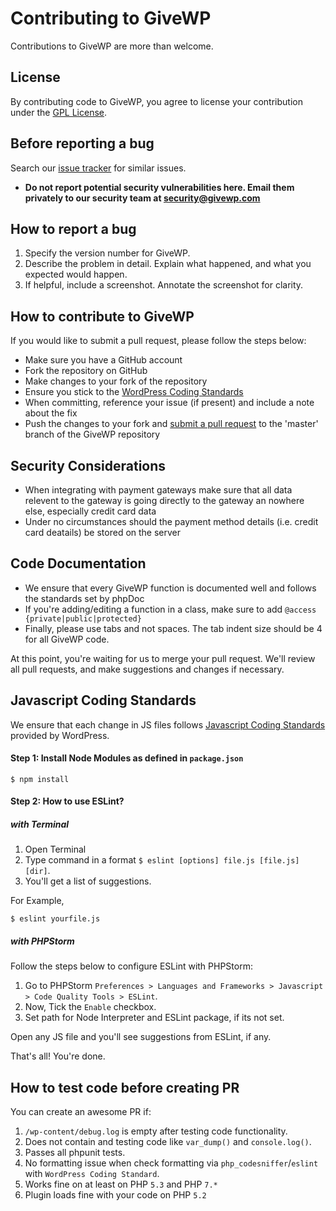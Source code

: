 # Contributing to GiveWP

Contributions to GiveWP are more than welcome.

## License

By contributing code to GiveWP, you agree to license your contribution under the [GPL License](license.txt).

## Before reporting a bug

Search our [issue tracker](https://github.com/impress-org/give/issues) for similar issues.

* __Do not report potential security vulnerabilities here. Email them privately to our security team at [security@givewp.com](mailto:security@givewp.com)__

## How to report a bug

1. Specify the version number for GiveWP. 
2. Describe the problem in detail. Explain what happened, and what you expected would happen.
3. If helpful, include a screenshot. Annotate the screenshot for clarity.

## How to contribute to GiveWP

If you would like to submit a pull request, please follow the steps below:

* Make sure you have a GitHub account
* Fork the repository on GitHub
* Make changes to your fork of the repository
* Ensure you stick to the [WordPress Coding Standards](https://codex.wordpress.org/WordPress_Coding_Standards)
 *  When committing, reference your issue (if present) and include a note about the fix
* Push the changes to your fork and [submit a pull request](https://help.github.com/articles/creating-a-pull-request) to the 'master' branch of the GiveWP repository

## Security Considerations

* When integrating with payment gateways make sure that all data relevent to the gateway is going directly to the gateway an nowhere else, especially credit card data
* Under no circumstances should the payment method details (i.e. credit card deatails) be stored on the server

## Code Documentation

* We ensure that every GiveWP function is documented well and follows the standards set by phpDoc
* If you're adding/editing a function in a class, make sure to add `@access {private|public|protected}`
* Finally, please use tabs and not spaces. The tab indent size should be 4 for all GiveWP code.

At this point, you're waiting for us to merge your pull request. We'll review all pull requests, and make suggestions and changes if necessary.

## Javascript Coding Standards

We ensure that each change in JS files follows [Javascript Coding Standards](https://make.wordpress.org/core/handbook/best-practices/coding-standards/javascript/) provided by WordPress.

#### Step 1: Install Node Modules as defined in `package.json`

```
$ npm install
```

#### Step 2: How to use ESLint?

##### with Terminal 

1. Open Terminal
2. Type command in a format `$ eslint [options] file.js [file.js] [dir]`.
3. You'll get a list of suggestions.

For Example,
```
$ eslint yourfile.js
```

##### with PHPStorm

Follow the steps below to configure ESLint with PHPStorm:
1. Go to PHPStorm `Preferences > Languages and Frameworks > Javascript > Code Quality Tools > ESLint`.
2. Now, Tick the `Enable` checkbox.
3. Set path for Node Interpreter and ESLint package, if its not set.


Open any JS file and you'll see suggestions from ESLint, if any.

That's all! You're done.

## How to test code before creating PR
You can create an awesome PR if:
1. `/wp-content/debug.log` is empty after testing code functionality.
2. Does not contain and testing code like `var_dump()` and `console.log()`.
3. Passes all phpunit tests.
4. No formatting issue when check formatting via `php_codesniffer`/`eslint` with `WordPress Coding Standard`.
5. Works fine on at least on PHP `5.3` and PHP `7.*`
6. Plugin loads fine with your code on PHP `5.2`
